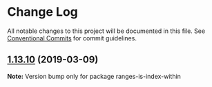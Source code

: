 # Change Log

All notable changes to this project will be documented in this file.
See [Conventional Commits](https://conventionalcommits.org) for commit guidelines.

## [1.13.10](https://gitlab.com/codsen/codsen/compare/ranges-is-index-within@1.13.9...ranges-is-index-within@1.13.10) (2019-03-09)

**Note:** Version bump only for package ranges-is-index-within

